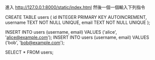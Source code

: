 

進入 http://127.0.0.1:8000/static/index.html 然後一個一個輸入下列指令

CREATE TABLE users (
    id INTEGER PRIMARY KEY AUTOINCREMENT,
    username TEXT NOT NULL UNIQUE,
    email TEXT NOT NULL UNIQUE
);

INSERT INTO users (username, email) VALUES ('alice', 'alice@example.com');
INSERT INTO users (username, email) VALUES ('bob', 'bob@example.com');


SELECT * FROM users;


